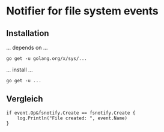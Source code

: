 # Notifier for file system events

## Installation

... depends on ...

```
go get -u golang.org/x/sys/...
```

... install ...

```
go get -u ...
```




## Vergleich

```
if event.Op&fsnotify.Create == fsnotify.Create {
    log.Println("File created: ", event.Name)
}
```

